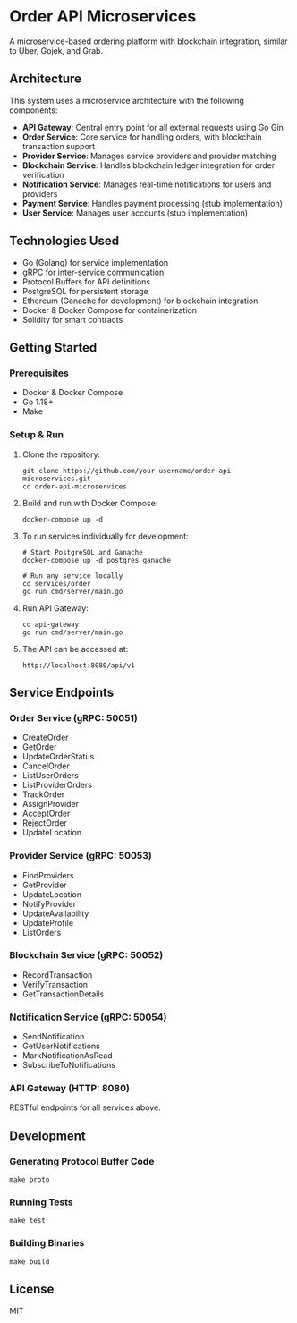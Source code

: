 # Order API Microservices

A microservice-based ordering platform with blockchain integration, similar to Uber, Gojek, and Grab.

## Architecture

This system uses a microservice architecture with the following components:

- **API Gateway**: Central entry point for all external requests using Go Gin
- **Order Service**: Core service for handling orders, with blockchain transaction support
- **Provider Service**: Manages service providers and provider matching
- **Blockchain Service**: Handles blockchain ledger integration for order verification
- **Notification Service**: Manages real-time notifications for users and providers
- **Payment Service**: Handles payment processing (stub implementation)
- **User Service**: Manages user accounts (stub implementation)

## Technologies Used

- Go (Golang) for service implementation
- gRPC for inter-service communication
- Protocol Buffers for API definitions
- PostgreSQL for persistent storage
- Ethereum (Ganache for development) for blockchain integration
- Docker & Docker Compose for containerization
- Solidity for smart contracts

## Getting Started

### Prerequisites

- Docker & Docker Compose
- Go 1.18+
- Make

### Setup & Run

1. Clone the repository:
   ```
   git clone https://github.com/your-username/order-api-microservices.git
   cd order-api-microservices
   ```

2. Build and run with Docker Compose:
   ```
   docker-compose up -d
   ```

3. To run services individually for development:
   ```
   # Start PostgreSQL and Ganache
   docker-compose up -d postgres ganache
   
   # Run any service locally
   cd services/order
   go run cmd/server/main.go
   ```

4. Run API Gateway:
   ```
   cd api-gateway
   go run cmd/server/main.go
   ```

5. The API can be accessed at:
   ```
   http://localhost:8080/api/v1
   ```

## Service Endpoints

### Order Service (gRPC: 50051)

- CreateOrder
- GetOrder
- UpdateOrderStatus
- CancelOrder
- ListUserOrders
- ListProviderOrders
- TrackOrder
- AssignProvider
- AcceptOrder
- RejectOrder
- UpdateLocation

### Provider Service (gRPC: 50053)

- FindProviders
- GetProvider
- UpdateLocation
- NotifyProvider
- UpdateAvailability
- UpdateProfile
- ListOrders

### Blockchain Service (gRPC: 50052)

- RecordTransaction
- VerifyTransaction
- GetTransactionDetails

### Notification Service (gRPC: 50054)

- SendNotification
- GetUserNotifications
- MarkNotificationAsRead
- SubscribeToNotifications

### API Gateway (HTTP: 8080)

RESTful endpoints for all services above.

## Development

### Generating Protocol Buffer Code

```
make proto
```

### Running Tests

```
make test
```

### Building Binaries

```
make build
```

## License

MIT